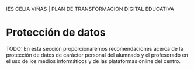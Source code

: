 IES CELIA VIÑAS | PLAN DE TRANSFORMACIÓN DIGITAL EDUCATIVA

# Protección de datos

TODO: En esta sección proporcionaremos recomendaciones acerca de la protección de datos de carácter personal del alumnado y el profesorado en el uso de los medios informáticos y de las plataformas online del centro. 
